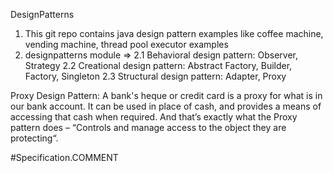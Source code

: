 
DesignPatterns
1. This git repo contains java design pattern examples like coffee machine, vending machine, thread pool executor examples
2. designpatterns module =>
    2.1 Behavioral design pattern: Observer, Strategy
    2.2 Creational design pattern: Abstract Factory, Builder, Factory, Singleton
    2.3 Structural design pattern: Adapter, Proxy

Proxy Design Pattern:
A bank's heque or credit card is a proxy for what is in our bank account. It can be used in place of cash,
and provides a means of accessing that cash when required. And that’s exactly what the Proxy pattern does
– “Controls and manage access to the object they are protecting“.

#Specification.COMMENT